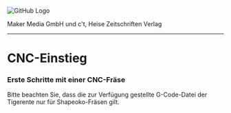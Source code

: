 ![GitHub Logo](http://www.heise.de/make/icons/make_logo.png)

Maker Media GmbH und c't, Heise Zeitschriften Verlag

***

# CNC-Einstieg

### Erste Schritte mit einer CNC-Fräse

Bitte beachten Sie, dass die zur Verfügung gestellte G-Code-Datei der Tigerente nur für Shapeoko-Fräsen gilt. 
